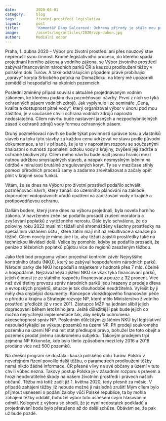 ```yaml
---
date:         2020-04-01
category:     blog
tags:         životní-prostředí legislativa
layout:       post
title:        "Komentář Dany Balcarové: Ochrana přírody je stále mou prioritou, činnost výboru se nezastavila"
image:        /assets/img/articles/2020/vzp-duben.jpg
author:       Mediální odbor
--- 
```



Praha, 1. dubna 2020 – Výbor pro životní prostředí ani přes nouzový stav nepřerušil svou činnost. Kromě legislativního procesu, do kterého spadá projednání horního zákona a vodního zákona, se Výbor životního prostředí zabýval financováním národních parků ČR a kauzou prodloužení těžby v polském dolu Turów. A také odstrašujícím případem právě probíhající „opravy“ koryta Srbického potoka na Domažlicku, na který mě upozornili zemědělci hospodařící na okolních pozemcích.  

Poslední zmíněný případ souvisí s aktuálně projednávaným vodním zákonem, ke kterému podám dva pozměňovací návrhy. První z nich se týká ochranných pásem vodních zdrojů. Jak vyplynulo i ze semináře „Cena, kvalita a dostupnost pitné vody“, který organizoval výbor v únoru pod mou záštitou, je v současné chvíli ochrana vodních zdrojů naprosto nedostatečná. Cílem návrhu bude nastavení jasných a nezpochybnitelných zásad k ochraně zdrojů vody formou ochranných pásem.

Druhý pozměňovací návrh se bude týkat povinnosti správce toku a vlastníků staveb na toku tyto stavby za každou cenu udržovat ve stavu podle původní dokumentace, a to i v případě, že je to v naprostém rozporu se současnými znalostmi o nutnosti zpomalení odtoku vody z krajiny, zvýšení její zádrže a ochraně biodiverzity. Cílem mého návrhu bude najít jasnou hranici mezi nutnou údržbou smysluplných staveb, a naopak nesmyslným lpěním na údržbě v minulosti brutálně zregulovaných koryt. Ty se v mezičase stihly pomocí přírodních procesů samy a zadarmo zrevitalizovat a začaly opět plnit v krajině svou funkci. 

Vítám, že se dnes na Výboru pro životní prostředí podařilo schválit pozměňovací návrh, který zanáší do územního plánování na základě doporučení vodoprávních úřadů opatření na zadržování vody v krajině a protipovodňovou ochranu.

Dalším bodem, který jsme dnes na výboru projednali, byla novela horního zákona. V navrženém znění se podařilo prosadit zrušení moratoria a zvyšování poplatků z vytěženého nerostu. Dále bylo schváleno, že do poloviny roku 2022 musí mít těžaři uhlí shromážděny všechny prostředky na speciálním vázaném účtu , které zatím mají mít na rekultivace a sanace po těžbě. Cílem novely je mimo jiné i to, aby těžaři zajistili prostředky také na technickou likvidaci dolů. Velice by pomohlo, kdyby se podařilo prosadit, že peníze z těžebních poplatků půjdou více do regionů zasaženým těžbou.   

Jako třetí bod programu výbor projednal kontrolní závěr Nejvyššího kontrolního úřadu (NKÚ), který se zabýval hospodařením národních parků. Národní parky dle NKÚ hospodaří s majetkem v hodnotě přes 7 mld. účelně a hospodárně. Nejzávažnější zjištění NKÚ se však týká financování parků, jejich činnost je ze státního rozpočtu financována pouze z 32 procent. Více než dvě třetiny provozu správ národních parků jsou hrazeny z prodeje dřeva a evropských projektů, situace je tak dlouhodobě neudržitelná. Vyřešit by ji měly dva chybějící dokumenty: Koncepce vícezdrojového financování péče o přírodu a krajinu a Strategie rozvoje NP, které mělo Ministerstvo životního prostředí předložit již v roce 2011. Zástupce MŽP na jednání slíbil jejich dopracování během letošního jara. Ještě důležitější pak bude jejich co možná nejrychlejší implementace tak, aby nebyla ochromena akceschopnost správ NP. Posledním důležitým zjištěním NKÚ byl legislativní nesoulad týkající se výkupu pozemků na území NP. Při prodeji soukromého pozemku na území NP má mít stát předkupní právo, bohužel lze toto obejít a pozemek prodat jinému soukromému subjektu. Takovým prodejem trpí zejména NP Krkonoše, kde bylo tímto způsobem mezi lety 2016 a 2018 prodáno více než 500 pozemků.

Na dnešní program se dostala i kauza polského dolu Turów. Polsko v neveřejném řízení povolilo další těžbu, o parametrech prodloužení těžby nemá nikdo žádné informace. ČR přesné vlivy na své občany a území v tuto chvíli vůbec nezná. Takový postup Polska je v zásadním rozporu s právem a hrozí neodvratitelné škody na našem životním prostředí i právech našich občanů.  Těžba má totiž začít již 1. května 2020, tedy přesně za měsíc. V případě zahájení těžby již nebude možné ji následně zrušit! Mým cílem bylo přijmout usnesení o podání žaloby vůči Polské republice, ta by mohla zahájení těžby oddálit, bohužel výbor toto usnesení svým hlasováním odmítl. Kolegové z výboru se shodli, že je nyní nedostatek podkladů a projednávání bodu bylo přerušeno až do další schůze. Obávám se, že pak už bude pozdě.
